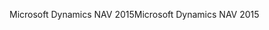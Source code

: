 <span data-ttu-id="e7cc7-101">Microsoft Dynamics NAV 2015</span><span class="sxs-lookup"><span data-stu-id="e7cc7-101">Microsoft Dynamics NAV 2015</span></span>